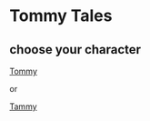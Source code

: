 # Tommy Tales

## choose your character

[Tommy](https://dorsadanesh.github.io/SYN100Project/TOMMY1.html)

or

[Tammy](https://dorsadanesh.github.io/SYN100Project/TAMMY1.html)
